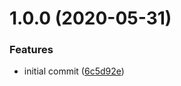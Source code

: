 # 1.0.0 (2020-05-31)


### Features

* initial commit ([6c5d92e](https://github.com/CompactJS/cap/commit/6c5d92ea5308a2f1915267c2326f30ffd8da81cd))
